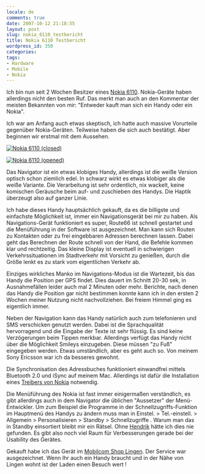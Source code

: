 ```yaml
---
locale: de
comments: true
date: 2007-10-12 21:18:55
layout: post
slug: nokia_6110_testbericht
title: Nokia 6110 Testbericht
wordpress_id: 350
categories:
tags:
- Hardware
- Mobile
- Nokia
---
```


Ich bin nun seit 2 Wochen Besitzer eines [Nokia 6110](http://www.nokia.de/de/mobiltelefone/modelluebersicht/6110_navigator/startseite/253346.html).
Nokia-Geräte haben allerdings nicht den besten Ruf. Das merkt man auch an den
Kommentar der meisten Bekannten von mir: "Entweder kauft man sich ein Handy
oder ein Nokia". 

Ich war am Anfang auch etwas skeptisch, ich hatte auch massive Vorurteile
gegenüber Nokia-Geräten. Teilweise haben die sich auch bestätigt. Aber beginnen
wir erstmal mit dem Aussehen.

[![Nokia 6110 (closed)](http://farm3.static.flickr.com/2243/1553742843_2e47f573c9_m.jpg)](http://www.flickr.com/photos/wannawork/1553742843/)

[![Nokia 6110 (opened)](http://farm3.static.flickr.com/2246/1553741559_ab98ebc753_m.jpg)](http://www.flickr.com/photos/wannawork/1553741559/)



Das Navigator ist ein etwas klobiges Handy, allerdings ist die weiße Version
optisch schon ziemlich edel. In schwarz wirkt es etwas klobiger als die weiße
Variante. Die Verarbeitung ist sehr ordentlich, nix wackelt, keine komischen
Geräusche beim auf- und zuschieben des Handys. Die Haptik überzeugt also auf
ganzer Linie.

Ich habe dieses Handy hauptsächlich gekauft, da es die billigste und einfachste
Möglichkeit ist, immer ein Navigationsgerät bei mir zu haben. Als
Navigations-Gerät funktioniert es super, Route66 ist schnell gestartet und die
Menüführung in der Software ist ausgezeichnet. Man kann sich Routen zu
Kontakten oder zu frei eingebbaren Adressen berechnen lassen. Dabei geht das
Berechnen der Route schnell von der Hand, die Befehle kommen klar und
rechtzeitig. Das kleine Display ist eventuell in schwierigen
Verkehrssituationen im Stadtverkehr mit Vorsicht zu genießen, durch die Größe
lenkt es zu stark vom eigentlichen Verkehr ab. 

Einziges wirkliches Manko im Navigations-Modus ist die Wartezeit, bis das Handy
die Position per GPS findet. Dies dauert im Schnitt 20-30 sek, in
Ausnahmefällen leider auch mal 2 Minuten oder mehr. Berichte, nach denen das
Handy die Position gar nicht bestimmen konnte kann ich in den ersten 2 Wochen
meiner Nutzung nicht nachvollziehen. Bei freiem Himmel ging es eigentlich
immer.

Neben der Navigation kann das Handy natürlich auch zum telefonieren und SMS
verschicken genutzt werden. Dabei ist die Sprachqualität hervorragend und die
Eingabe der Texte ist sehr flüssig. Es sind keine Verzögerungen beim Tippen
merkbar. Allerdings verfügt das Handy nicht über die Möglichkeit Smileys
einzugeben. Diese müssen "zu Fuß" eingegeben werden. Etwas umständlich, aber es
geht auch so. Von meinem Sony Ericsson war ich da besseres gewohnt.

Die Synchronisation des Adressbuches funktioniert einwandfrei mittels Bluetooth
2.0 und iSync auf meinem Mac. Allerdings ist dafür die Installation eines
[Treibers von Nokia](http://europe.nokia.com/A4299040) notwendig.

Die Menüführung des Nokia ist fast immer einigermaßen verständlich, es gibt
allerdings auch in dem Navigator die üblichen "Aussetzer" der Menü-Entwickler.
Um zum Beispiel die Programme in der Schnellzugriffs-Funktion im Hauptmenü des
Handys zu ändern muss man in Einstel. > Tel.-einstell. > Allgemein >
Personalisieren > Standby > Schnellzugriffe . Warum man das in Standby
einsortiert bleibt mir ein Rätsel. Ohne [Hendrik](http://icanmakeit.de) hätte
ich dies nie gefunden. Es gibt also noch viel Raum für Verbesserungen gerade
bei der Usability des Gerätes. 

Gekauft habe ich das Gerät im [Mobilcom Shop Lingen](http://www.mobilcomshop-lingen.de).
Der Service war ausgezeichnet. Wenn Ihr auch ein Handy braucht und in der Nähe von
Lingen wohnt ist der Laden einen Besuch wert !
